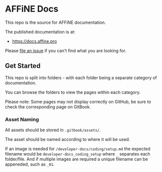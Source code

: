 # AFFiNE Docs

This repo is the source for AFFiNE documentation.

The published documentation is at:

- https://docs.affine.pro

Please [file an issue](https://github.com/toeverything/AFFiNE-docs/issues) if you can't find what you are looking for.

## Get Started

This repo is split into folders - with each folder being a separate category of documentation.

You can browse the folders to view the pages within each category.

Please note: Some pages may not display correctly on GitHub, be sure to check the corresponding page on GitBook.

### Asset Naming

All assets should be stored in `.gitbook/assets/`.

The asset should be named according to where it will be used.

If an image is needed for `/developer-docs/coding/setup.md` the expected filename would be `developer-docs_coding_setup` where `_` separates each folder/file. And if multiple images are required a unique filename can be appeneded, such as `_01`.
